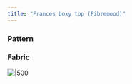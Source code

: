 ```yaml
---
title: "Frances boxy top (Fibremood)"
---
```


### Pattern


### Fabric


![|500](projects/attachments/DSCF7872.jpg)